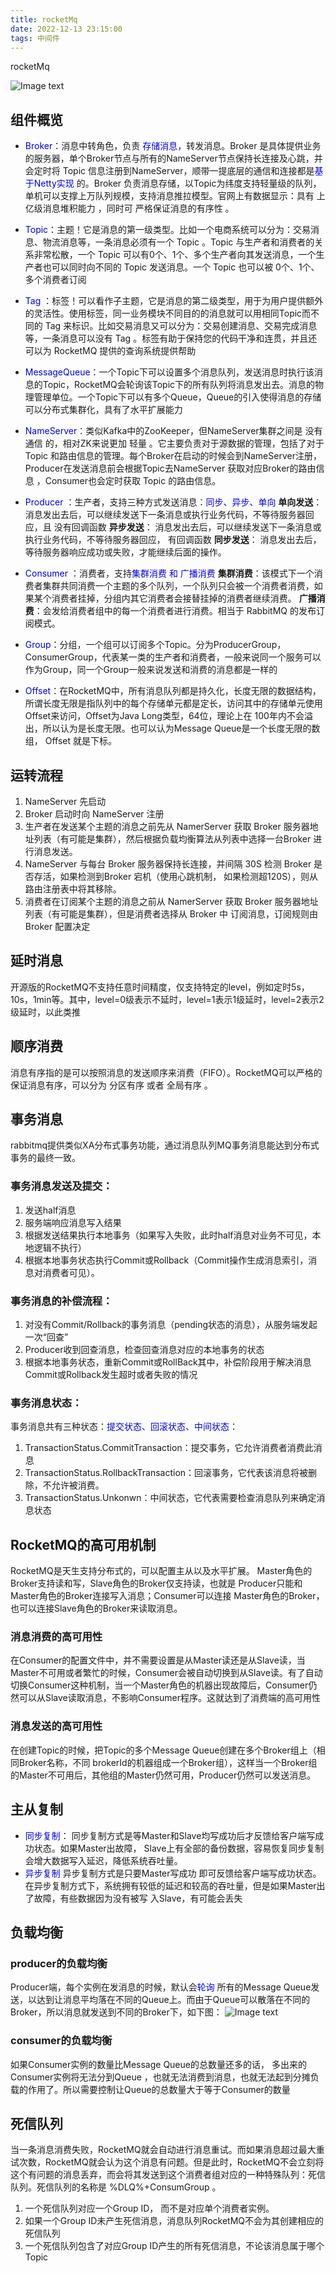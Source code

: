 ```yaml
---
title: rocketMq
date: 2022-12-13 23:15:00
tags: 中间件
---
```


rocketMq
<!--more-->

![Image text](/asset/article/20221215/4.png)

## 组件概览
+ <font color="#0000dd">Broker</font>：消息中转角色，负责 <font color="#0000dd">存储消息</font>，转发消息。Broker 是具体提供业务的服务器，单个Broker节点与所有的NameServer节点保持长连接及心跳，并会定时将 Topic 信息注册到NameServer，顺带一提底层的通信和连接都是<font color="#0000dd">基于Netty实现 </font>的。Broker 负责消息存储，以Topic为纬度支持轻量级的队列，单机可以支撑上万队列规模，支持消息推拉模型。官网上有数据显示：具有 上亿级消息堆积能力 ，同时可 严格保证消息的有序性 。

+ <font color="#0000dd">Topic</font>：主题！它是消息的第一级类型。比如一个电商系统可以分为：交易消息、物流消息等，一条消息必须有一个 Topic 。Topic 与生产者和消费者的关系非常松散，一个 Topic 可以有0个、1个、多个生产者向其发送消息，一个生产者也可以同时向不同的 Topic 发送消息。一个 Topic 也可以被 0个、1个、多个消费者订阅

+ <font color="#0000dd">Tag </font>：标签！可以看作子主题，它是消息的第二级类型，用于为用户提供额外的灵活性。使用标签，同一业务模块不同目的的消息就可以用相同Topic而不同的 Tag 来标识。比如交易消息又可以分为：交易创建消息、交易完成消息等，一条消息可以没有 Tag 。标签有助于保持您的代码干净和连贯，并且还可以为 RocketMQ 提供的查询系统提供帮助

+ <font color="#0000dd">MessageQueue</font>：一个Topic下可以设置多个消息队列，发送消息时执行该消息的Topic，RocketMQ会轮询该Topic下的所有队列将消息发出去。消息的物理管理单位。一个Topic下可以有多个Queue，Queue的引入使得消息的存储可以分布式集群化，具有了水平扩展能力

+ <font color="#0000dd">NameServer</font>：类似Kafka中的ZooKeeper，但NameServer集群之间是 没有通信 的，相对ZK来说更加 轻量 。它主要负责对于源数据的管理，包括了对于 Topic 和路由信息的管理。每个Broker在启动的时候会到NameServer注册，Producer在发送消息前会根据Topic去NameServer 获取对应Broker的路由信息 ，Consumer也会定时获取 Topic 的路由信息。

+ <font color="#0000dd">Producer </font>：生产者，支持三种方式发送消息：<font color="#0000dd">同步、异步、单向 </font>
**单向发送**： 消息发出去后，可以继续发送下一条消息或执行业务代码，不等待服务器回应，且 没有回调函数
**异步发送**： 消息发出去后，可以继续发送下一条消息或执行业务代码，不等待服务器回应， 有回调函数
**同步发送**： 消息发出去后，等待服务器响应成功或失败，才能继续后面的操作。

+ <font color="#0000dd">Consumer </font>：消费者，支持<font color="#0000dd">集群消费 和 广播消费 </font>
**集群消费**：该模式下一个消费者集群共同消费一个主题的多个队列，一个队列只会被一个消费者消费，如果某个消费者挂掉，分组内其它消费者会接替挂掉的消费者继续消费。
**广播消费**：会发给消费者组中的每一个消费者进行消费。相当于 RabbitMQ 的发布订阅模式。

+ <font color="#0000dd">Group</font>：分组，一个组可以订阅多个Topic。分为ProducerGroup，ConsumerGroup，代表某一类的生产者和消费者，一般来说同一个服务可以作为Group，同一个Group一般来说发送和消费的消息都是一样的

+ <font color="#0000dd">Offset</font>：在RocketMQ中，所有消息队列都是持久化，长度无限的数据结构，所谓长度无限是指队列中的每个存储单元都是定长，访问其中的存储单元使用Offset来访问，Offset为Java Long类型，64位，理论上在 100年内不会溢出，所以认为是长度无限。也可以认为Message Queue是一个长度无限的数组， Offset 就是下标。

## 运转流程
1. NameServer 先启动
2. Broker 启动时向 NameServer 注册
3. 生产者在发送某个主题的消息之前先从 NamerServer 获取 Broker 服务器地址列表（有可能是集群），然后根据负载均衡算法从列表中选择一台Broker 进行消息发送。
4. NameServer 与每台 Broker 服务器保持长连接，并间隔 30S 检测 Broker 是否存活，如果检测到Broker 宕机（使用心跳机制， 如果检测超120S），则从路由注册表中将其移除。
5. 消费者在订阅某个主题的消息之前从 NamerServer 获取 Broker 服务器地址列表（有可能是集群），但是消费者选择从 Broker 中 订阅消息，订阅规则由 Broker 配置决定

## 延时消息
开源版的RocketMQ不支持任意时间精度，仅支持特定的level，例如定时5s，10s，1min等。其中，level=0级表示不延时，level=1表示1级延时，level=2表示2级延时，以此类推

## 顺序消费
消息有序指的是可以按照消息的发送顺序来消费（FIFO）。RocketMQ可以严格的保证消息有序，可以分为 分区有序 或者 全局有序 。

## 事务消息
rabbitmq提供类似XA分布式事务功能，通过消息队列MQ事务消息能达到分布式事务的最终一致。
### 事务消息发送及提交：
1. 发送half消息
2. 服务端响应消息写入结果
3. 根据发送结果执行本地事务（如果写入失败，此时half消息对业务不可见，本地逻辑不执行）
4. 根据本地事务状态执行Commit或Rollback（Commit操作生成消息索引，消息对消费者可见）。

### 事务消息的补偿流程：
1. 对没有Commit/Rollback的事务消息（pending状态的消息），从服务端发起一次“回查”
2. Producer收到回查消息，检查回查消息对应的本地事务的状态
3. 根据本地事务状态，重新Commit或RollBack其中，补偿阶段用于解决消息Commit或Rollback发生超时或者失败的情况

### 事务消息状态：
事务消息共有三种状态：<font color="#0000dd">提交状态、回滚状态、中间状态</font>：
1. TransactionStatus.CommitTransaction：提交事务，它允许消费者消费此消息
2. TransactionStatus.RollbackTransaction：回滚事务，它代表该消息将被删除，不允许被消费。
3. TransactionStatus.Unkonwn：中间状态，它代表需要检查消息队列来确定消息状态

## RocketMQ的高可用机制
RocketMQ是天生支持分布式的，可以配置主从以及水平扩展。
Master角色的Broker支持读和写，Slave角色的Broker仅支持读，也就是 Producer只能和Master角色的Broker连接写入消息；Consumer可以连接 Master角色的Broker，也可以连接Slave角色的Broker来读取消息。

### 消息消费的高可用性
在Consumer的配置文件中，并不需要设置是从Master读还是从Slave读，当Master不可用或者繁忙的时候，Consumer会被自动切换到从Slave读。有了自动切换Consumer这种机制，当一个Master角色的机器出现故障后，Consumer仍然可以从Slave读取消息，不影响Consumer程序。这就达到了消费端的高可用性

### 消息发送的高可用性
在创建Topic的时候，把Topic的多个Message Queue创建在多个Broker组上（相同Broker名称，不同 brokerId的机器组成一个Broker组），这样当一个Broker组的Master不可用后，其他组的Master仍然可用，Producer仍然可以发送消息。

## 主从复制

* <font color="#0000dd">同步复制</font>： 同步复制方式是等Master和Slave均写成功后才反馈给客户端写成功状态。如果Master出故障， Slave上有全部的备份数据，容易恢复同步复制会增大数据写入延迟，降低系统吞吐量。
* <font color="#0000dd">异步复制</font>
异步复制方式是只要Master写成功 即可反馈给客户端写成功状态。在异步复制方式下，系统拥有较低的延迟和较高的吞吐量，但是如果Master出了故障，有些数据因为没有被写 入Slave，有可能会丢失

## 负载均衡
### producer的负载均衡
Producer端，每个实例在发消息的时候，默认会<font color="#0000dd">轮询</font> 所有的Message Queue发送，以达到让消息平均落在不同的Queue上。而由于Queue可以散落在不同的Broker，所以消息就发送到不同的Broker下，如下图：
![Image text](/asset/article/20221215/6.png)

### consumer的负载均衡
如果Consumer实例的数量比Message Queue的总数量还多的话， 多出来的Consumer实例将无法分到Queue ，也就无法消费到消息，也就无法起到分摊负载的作用了。所以需要控制让Queue的总数量大于等于Consumer的数量


## 死信队列
当一条消息消费失败，RocketMQ就会自动进行消息重试。而如果消息超过最大重试次数，RocketMQ就会认为这个消息有问题。但是此时，RocketMQ不会立刻将这个有问题的消息丢弃，而会将其发送到这个消费者组对应的一种特殊队列：死信队列。死信队列的名称是 %DLQ%+ConsumGroup 。

1. 一个死信队列对应一个Group ID， 而不是对应单个消费者实例。
2. 如果一个Group ID未产生死信消息，消息队列RocketMQ不会为其创建相应的死信队列
3. 一个死信队列包含了对应Group ID产生的所有死信消息，不论该消息属于哪个Topic